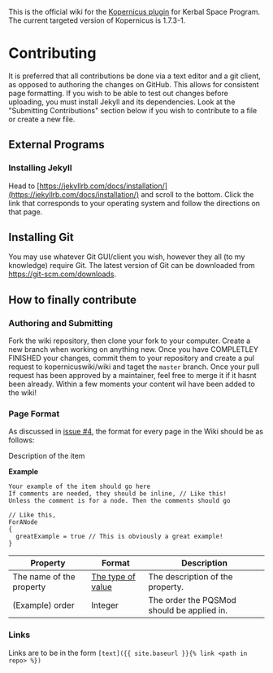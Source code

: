 This is the official wiki for the [Kopernicus plugin](https://github.com/Kopernicus/Kopernicus) for Kerbal Space Program. 
The current targeted version of Kopernicus is 1.7.3-1.

# Contributing
It is preferred that all contributions be done via a text editor and a git client, as opposed to authoring the changes on GitHub.
This allows for consistent page formatting. If you wish to be able to test out changes before uploading, you must install Jekyll and its dependencies. Look at the "Submitting Contributions" section below if you wish to contribute to a file or create a new file.

## External Programs
### Installing Jekyll
Head to [https://jekyllrb.com/docs/installation/](https://jekyllrb.com/docs/installation/) and scroll to the bottom. 
Click the link that corresponds to your operating system and follow the directions on that page.

## Installing Git
You may use whatever Git GUI/client you wish, however they all (to my knowledge) require Git. The latest version of Git can be downloaded from https://git-scm.com/downloads.

## How to finally contribute

### Authoring and Submitting
Fork the wiki repository, then clone your fork to your computer. Create a new branch when working on anything new. Once you have COMPLETLEY FINISHED your changes, 
commit them to your repository and create a pul request to kopernicuswiki/wiki and taget the `master` branch. Once your pull request has been approved by a maintainer,
feel free to merge it if it hasnt been already. Within a few moments your content wil have been added to the wiki!

### Page Format
As discussed in [issue #4](https://github.com/kopernicuswiki/kopernicuswiki.github.io/issues/4), the format for every page in the Wiki should be as follows:

Description of the item

**Example**
```
Your example of the item should go here
If comments are needed, they should be inline, // Like this!
Unless the comment is for a node. Then the comments should go

// Like this,
ForANode
{
  greatExample = true // This is obviously a great example!
}
```

|Property|Format|Description|
|--------|------|-----------|
|The name of the property|[The type of value](main/datatypes.md)|The description of the property.|
|(Example) order|Integer|The order the PQSMod should be applied in.| 

### Links
Links are to be in the form `[text]({{ site.baseurl }}{% link <path in repo> %})`
